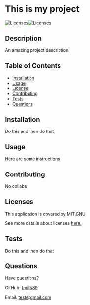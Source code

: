 
  # This is my project

  ![Licenses](https://img.shields.io/static/v1?label=License&message=MIT&color=BLUE)![Licenses](https://img.shields.io/static/v1?label=License&message=GNU&color=BLUE)

  ## Description
  An amazing project description

  ## Table of Contents

  * [Installation](#installation)
  * [Usage](#usage)
  * [License](#license)
  * [Contributing](#contributing)
  * [Tests](#tests)
  * [Questions](#questions)


  ## Installation
  Do this and then do that

  ## Usage
  Here are some instructions

  ## Contributing
  No collabs

  ## Licenses
  This application is covered by MIT,GNU 

  See more details about licenses <a href='https://choosealicense.com/licenses/'>here.</a>

  ## Tests
  Do this and then do that

  ## Questions
  Have questions? 

  
  GitHub: [fmills89](https://www.github.com/fmills89) 

  Email: test@gmail.com
